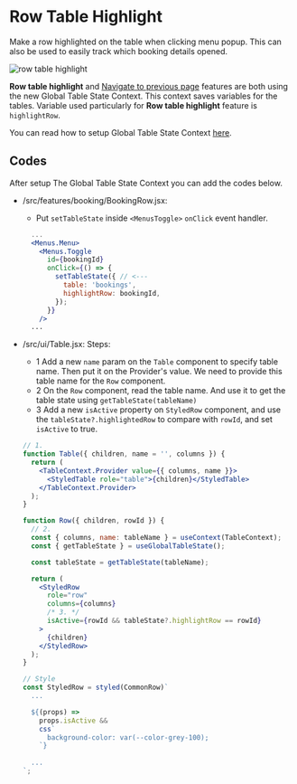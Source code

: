 # Row Table Highlight

Make a row highlighted on the table when clicking menu popup. This can also be used to easily track which booking details opened.

![row table highlight](https://drive.google.com/thumbnail?id=1JR9wJb2Eg3yK1HerRUR4x9tVxfUa_pjV&sz=w600)

**Row table highlight** and [Navigate to previous page](auto_navigate_previous_page.md) features are both using the new Global Table State Context. This context saves variables for the tables. Variable used particularly for **Row table highlight** feature is `highlightRow`.

You can read how to setup Global Table State Context [here](/docs/global_table_state_context.md#setup).

## Codes

After setup The Global Table State Context you can add the codes below.

- /src/features/booking/BookingRow.jsx:

  - Put `setTableState` inside `<MenusToggle>` `onClick` event handler.

  ```jsx
    ...
    <Menus.Menu>
      <Menus.Toggle
        id={bookingId}
        onClick={() => {
          setTableState({ // <---
            table: 'bookings',
            highlightRow: bookingId,
          });
        }}
      />
    ...
  ```

- /src/ui/Table.jsx:
  Steps:

  - 1 Add a new `name` param on the `Table` component to specify table name. Then put it on the Provider's value. We need to provide this table name for the `Row` component.
  - 2 On the `Row` component, read the table name. And use it to get the table state using `getTableState(tableName)`
  - 3 Add a new `isActive` property on `StyledRow` component, and use the `tableState?.highlightedRow` to compare with `rowId`, and set `isActive` to true.

  ```jsx
  // 1.
  function Table({ children, name = '', columns }) {
    return (
      <TableContext.Provider value={{ columns, name }}>
        <StyledTable role="table">{children}</StyledTable>
      </TableContext.Provider>
    );
  }

  function Row({ children, rowId }) {
    // 2.
    const { columns, name: tableName } = useContext(TableContext);
    const { getTableState } = useGlobalTableState();

    const tableState = getTableState(tableName);

    return (
      <StyledRow
        role="row"
        columns={columns}
        /* 3. */
        isActive={rowId && tableState?.highlightRow == rowId}
      >
        {children}
      </StyledRow>
    );
  }

  // Style
  const StyledRow = styled(CommonRow)`
    ...
  
    ${(props) =>
      props.isActive &&
      css`
        background-color: var(--color-grey-100);
      `}
    
    ...
  `;
  ```
